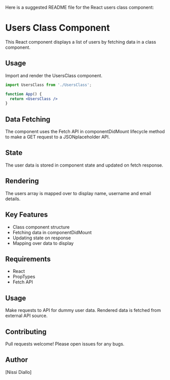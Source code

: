 Here is a suggested README file for the React users class component:

# Users Class Component

This React component displays a list of users by fetching data in a class component.

## Usage

Import and render the UsersClass component.

```jsx
import UsersClass from './UsersClass';

function App() {
  return <UsersClass />
}
```

## Data Fetching

The component uses the Fetch API in componentDidMount lifecycle method to make a GET request to a JSONplaceholder API.

## State

The user data is stored in component state and updated on fetch response.

## Rendering 

The users array is mapped over to display name, username and email details.

## Key Features

- Class component structure
- Fetching data in componentDidMount 
- Updating state on response
- Mapping over data to display

## Requirements

- React
- PropTypes 
- Fetch API

## Usage

Make requests to API for dummy user data.
Rendered data is fetched from external API source.

## Contributing

Pull requests welcome! Please open issues for any bugs.

## Author

[Nissi Diallo]
